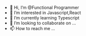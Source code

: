 - 👋 Hi, I’m @Functional Programmer
- 👀 I’m interested in Javascript,React
- 🌱 I’m currently learning Typescript
- 💞️ I’m looking to collaborate on ...
- 📫 How to reach me ...


